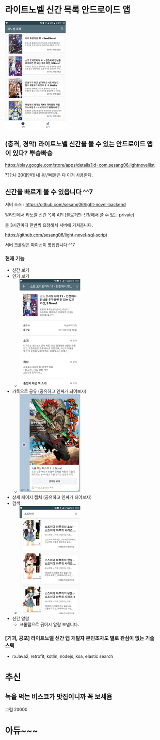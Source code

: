 # 라이트노벨 신간 목록 안드로이드 앱

<img src="/screenshot/2.png" width="200">

## (충격, 경악) 라이트노벨 신간을 볼 수 있는 안드로이드 앱이 있다? 뿌슝빠슝

https://play.google.com/store/apps/details?id=com.sesang06.lightnovellist

???:나 20대인데 내 동년배들은 다 이거 사용한다. 
## 신간을 빠르게 볼 수 있읍니다 ^^7




서버 소스 : https://github.com/sesang06/light-novel-backend

알라딘에서 라노벨 신간 목록 API (블로거만 신청해서 쓸 수 있는 private)

을 3시간마다 한번씩 요청해서 서버에 가져옵니다.

https://github.com/sesang06/light-novel-sql-script

서버 크롤링은 파이선이 맛집입니다 ^^7



### 현재 기능

- 신간 보기
- 인기 보기
  - <img src="/screenshot/1.png" width="200">
- 카톡으로 공유 (공유하고 인싸가 되어보자)
  - <img src="/screenshot/4.png" width="200">
- 상세 페이지 캡처 (공유하고 인싸가 되어보자)
- 검색
  - <img src="/screenshot/3.png" width="200">
- 신간 알람
  - 크롬탭으로 긁어서 알람 보냅니다.

### [기괴, 공포] 라이트노벨 신간 앱 개발자 본인조차도 별로 관심이 없는 기술스택

- rxJava2, retrofit, kotlin, nodejs, koa, elastic search

# 추신

## 녹을 먹는 비스코가 맛집이니까 꼭 보세욤



그럼 20000

# 아듀~~~
